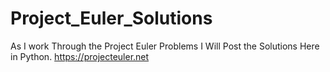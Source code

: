 Project_Euler_Solutions
=======================

As I work Through the Project Euler Problems I Will Post the Solutions Here in Python. 
https://projecteuler.net
